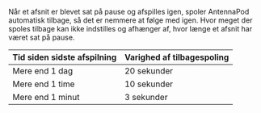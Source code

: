 Når et afsnit er blevet sat på pause og afspilles igen, spoler AntennaPod automatisk tilbage, så det er nemmere at følge med igen. Hvor meget der spoles tilbage kan ikke indstilles og afhænger af, hvor længe et afsnit har været sat på pause.

| Tid siden sidste afspilning | Varighed af tilbagespoling |
| --- | --- |
| Mere end 1 dag | 20 sekunder |
| Mere end 1 time | 10 sekunder |
| Mere end 1 minut | 3 sekunder |
